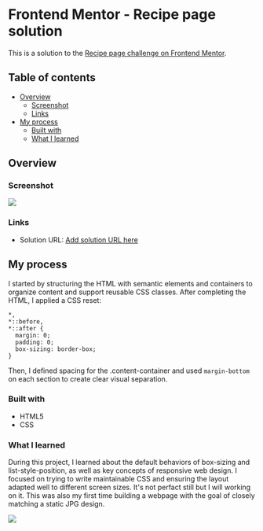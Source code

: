 # Frontend Mentor - Recipe page solution

This is a solution to the [Recipe page challenge on Frontend Mentor](https://www.frontendmentor.io/challenges/recipe-page-KiTsR8QQKm). 
## Table of contents

- [Overview](#overview)
  - [Screenshot](#screenshot)
  - [Links](#links)
- [My process](#my-process)
  - [Built with](#built-with)
  - [What I learned](#what-i-learned)


## Overview

### Screenshot
![](./gif/desktop.gif)
### Links

- Solution URL: [Add solution URL here](https://github.com/cai360/frontend-mentor/tree/main/recipe-page-main)

## My process
I started by structuring the HTML with semantic elements and containers to organize content and support reusable CSS classes. After completing the HTML, I applied a CSS reset:

```
*,
*::before,
*::after {
  margin: 0;
  padding: 0;
  box-sizing: border-box;
}
```
Then, I defined spacing for the .content-container and used `margin-bottom` on each section to create clear visual separation.

### Built with

- HTML5
- CSS

### What I learned
During this project, I learned about the default behaviors of box-sizing and list-style-position, as well as key concepts of responsive web design. I focused on trying to write maintainable CSS and ensuring the layout adapted well to different screen sizes. It's not perfact still but I will working on it. This was also my first time building a webpage with the goal of closely matching a static JPG design.

![](./gif/RWD.gif)





